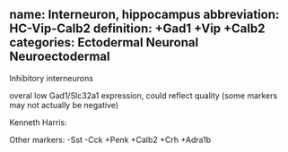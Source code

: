 name: Interneuron, hippocampus
abbreviation: HC-Vip-Calb2
definition: +Gad1 +Vip +Calb2
categories: Ectodermal Neuronal Neuroectodermal
---

Inhibitory interneurons

overal low Gad1/Slc32a1 expression, could reflect quality (some markers may not actually be negative)


Kenneth Harris: 

Other markers:
-Sst -Cck +Penk +Calb2 +Crh +Adra1b


